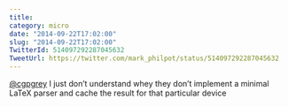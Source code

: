 ```yaml
---
title: 
category: micro
date: "2014-09-22T17:02:00"
slug: "2014-09-22T17:02:00"
TwitterId: 514097292287045632
TweetUrl: https://twitter.com/mark_philpot/status/514097292287045632
---
```


[@cgpgrey](https://twitter.com/cgpgrey) I just don’t understand whey they don’t
implement a minimal LaTeX parser and cache the result for that particular device
